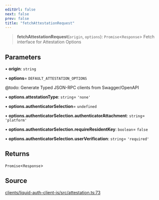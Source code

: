 ```yaml
---
editUrl: false
next: false
prev: false
title: "fetchAttestationRequest"
---
```


> **fetchAttestationRequest**(`origin`, `options`): `Promise`\<`Response`\>
Fetch interface for Attestation Options

## Parameters

• **origin**: `string`

• **options**= `DEFAULT_ATTESTATION_OPTIONS`

@todo: Generate Typed JSON-RPC clients from Swagger/OpenAPI

• **options\.attestationType**: `string`= `'none'`

• **options\.authenticatorSelection**= `undefined`

• **options\.authenticatorSelection\.authenticatorAttachment**: `string`= `'platform'`

• **options\.authenticatorSelection\.requireResidentKey**: `boolean`= `false`

• **options\.authenticatorSelection\.userVerification**: `string`= `'required'`

## Returns

`Promise`\<`Response`\>

## Source

[clients/liquid-auth-client-js/src/attestation.ts:73](https://github.com/algorandfoundation/liquid-auth/blob/8878aa0007608386baa019f80c46f90dd8baec70/clients/liquid-auth-client-js/src/attestation.ts#L73)